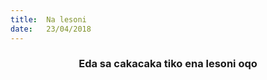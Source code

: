 ```yaml
---
title:  Na lesoni
date:   23/04/2018
---
```


### <center>Eda sa cakacaka tiko ena lesoni oqo</center>